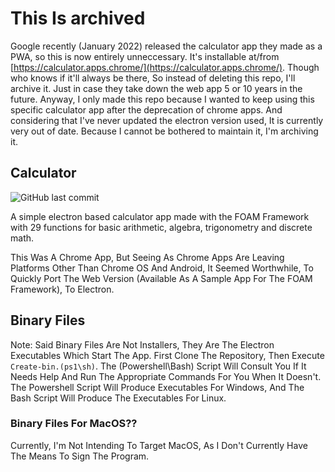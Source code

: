 # This Is archived
Google recently (January 2022) released the calculator app they made as a PWA, so this is now entirely unneccessary. It's installable at/from [https://calculator.apps.chrome/](https://calculator.apps.chrome/). Though who knows if it'll always be there, So instead of deleting this repo, I'll archive it. Just in case they take down the web app 5 or 10 years in the future. Anyway, I only made this repo because I wanted to keep using this specific calculator app after the deprecation of chrome apps. And considering that I've never updated the electron version used, It is currently very out of date. Because I cannot be bothered to maintain it, I'm archiving it.

## Calculator
![GitHub last commit](https://img.shields.io/github/last-commit/GianSinghSarao/Calc.svg?style=flat-square)

A simple electron based calculator app made with the FOAM Framework with 29 functions for basic arithmetic, algebra, trigonometry and discrete math.

This Was A Chrome App, But Seeing As Chrome Apps Are Leaving Platforms Other Than Chrome OS And Android, It Seemed Worthwhile, To Quickly Port The Web Version (Available As A Sample App For The FOAM Framework), To Electron.

## Binary Files
Note: Said Binary Files Are Not Installers, They Are The Electron Executables Which Start The App. 
First Clone The Repository, Then Execute ```Create-bin.(ps1\sh)```. The (Powershell\Bash) Script Will Consult You If It Needs Help And Run The Appropriate Commands For You When It Doesn't. The Powershell Script Will Produce Executables For Windows, And The Bash Script Will Produce The Executables For Linux.
### Binary Files For MacOS??
Currently, I'm Not Intending To Target MacOS, As I Don't Currently Have The Means To Sign The Program.
